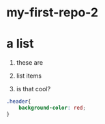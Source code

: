 # my-first-repo-2
# a list

1) these are

2) list items

3) is that cool?


```css
.header{
    background-color: red;
}